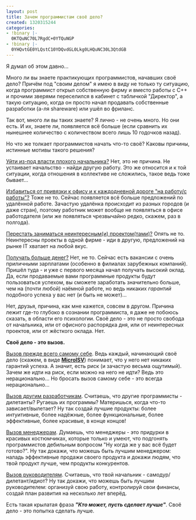 ```yaml
---
layout: post
title: Зачем программистам своё дело?
created: 1320315244
categories:
- !binary |-
  0KTQuNC70L7RgdC+0YTQuNGP
- !binary |-
  0YHQvtGE0YLQstC10YDQvdGL0Lkg0LHQuNC30L3QtdGB
---
```

<!--break-->
Я думал об этом давно... 

Много ли вы знаете практикующих программистов, начавших своё дело? Причём под "своим делом" я имею в виду не только ту ситуацию, когда программист открыл собственную фирму и вместо работы с C++ и прочими зверями переселился в кабинет с табличкой "Директор", а такую ситуацию, когда он просто начал продавать собственные разработки (а-ля shareware) или ушёл во фриланс.

Так вот, много ли вы таких знаете? Я лично - не очень много. Но они есть. И их, знаете ли, появляется всё больше (если сравнить их нынешнее количество с количеством всего лишь 10 годочков назад).

Но что же толкает программистов начать что-то своё? Каковы причины, истинные мотивы такого решения?

<ins>Уйти из-под власти плохого начальника?</ins> Нет, это не причина. Не устаивает начальство - найди другую работу. Это же относится и к той ситуации, когда отношения в коллективе не сложились, такое ведь тоже бывает...

<ins>Избавиться от привязки к офису и к каждодневной дороге "на работу/с работы"?</ins> Тоже не то. Сейчас появляется всё больше предложений по удалённой работе. Зачастую удалёнка происходит из разных городов (и даже стран), поэтому работник может вообще не появляться в офисе работодателя (или же появляться чрезвычайно редко, скажем, раз в полгода).

<ins>Перестать заниматься неинтересным(и) проектом(тами)?</ins> Опять не то. Неинтересны проекты в одной фирме - иди в другую, предложений на рынке IT хватает на любой вкус.

<ins>Получать больше денег?</ins> Нет, не то. Сейчас есть вакансии с очень приличными зарплатами (особенно в филиалах зарубежных компаний). Пришёл туда - и уже с первого месяца начал получать высокий оклад. Да, если продаваемые вами программные продукты будут пользоваться успехом, вы сможете заработать значительно больше, чем на (почти любой) наёмной работе, но ведь никаких <em>гарантий</em> подобного успеха у вас нет (и быть не может)...

Нет, друзья, причина, как мне кажется, совсем в другом. Причина лежит где-то глубоко в сознании программиста, я даже не побоюсь сказать, в области его психологии. Своё дело - это не просто свобода от начальника, или от офисного распорядка дня, или от неинтересных проектов, или от жёсткого оклада. Нет.

<strong>Своё дело - это вызов.</strong>

<ins>Вызов прежде всего самому себе</ins>. Ведь каждый, начинающий своё дело (скажем, в виде <strong><a href="http://en.wikipedia.org/wiki/Micro_ISV">MicroISV</a></strong>) понимает, что у него нет никаких гарантий успеха. А значит, есть риск (и зачастую весьма ощутимый). Зачем же идти на риск, если можно на него не идти? Ведь это нерационально... Но бросать вызов самому себе - это всегда нерационально...

<ins>Вызов другим разработчикам</ins>. Считаешь, что другие программисты - дилетанты? Ругаешь их программы? Материшься, когда что-то зависает/вылетает? Ну так создай лучшие продукты: более интуитивные, более надёжные, более функциональные, более эффективные, более красивые, в конце концов!

<ins>Вызов менеджерам</ins>. Думаешь, что менеджеры - это придурки в красивых костюмчиках, которые только и умеют, что подгонять программистов дебильным вопросом "Ну когда же у вас всё будет готово?". Ну так докажи, что можешь быть лучшим менеджером: наладь эффективные продажи своего продукта и докажи людям, что твой продукт лучше, чем продукты конкурентов.

<ins>Вызов руководителям</ins>. Считаешь, что твой начальник - самодур/дилетант/идиот? Ну так докажи, что можешь быть лучшим руководителем: организуй свою работу, контролируй свои финансы, создай план развития на несколько лет вперёд.

Есть такая крылатая фраза <strong><em>"Кто может, пусть сделает лучше"</em></strong>. Своё дело - это попытка сделать лучше.
